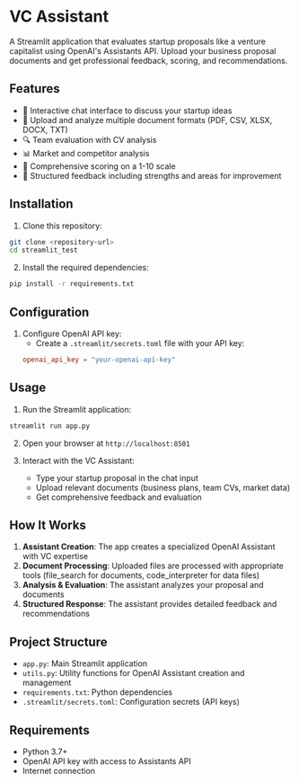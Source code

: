 # VC Assistant

A Streamlit application that evaluates startup proposals like a venture capitalist using OpenAI's Assistants API. Upload your business proposal documents and get professional feedback, scoring, and recommendations.

## Features

- 💬 Interactive chat interface to discuss your startup ideas
- 📄 Upload and analyze multiple document formats (PDF, CSV, XLSX, DOCX, TXT)
- 🔍 Team evaluation with CV analysis
- 📊 Market and competitor analysis
- 💯 Comprehensive scoring on a 1-10 scale
- 📝 Structured feedback including strengths and areas for improvement

## Installation

1. Clone this repository:

```bash
git clone <repository-url>
cd streamlit_test
```

2. Install the required dependencies:

```bash
pip install -r requirements.txt
```

## Configuration

1. Configure OpenAI API key:
   - Create a `.streamlit/secrets.toml` file with your API key:
   ```toml
   openai_api_key = "your-openai-api-key"
   ```

## Usage

1. Run the Streamlit application:

```bash
streamlit run app.py
```

2. Open your browser at `http://localhost:8501`

3. Interact with the VC Assistant:
   - Type your startup proposal in the chat input
   - Upload relevant documents (business plans, team CVs, market data)
   - Get comprehensive feedback and evaluation

## How It Works

1. **Assistant Creation**: The app creates a specialized OpenAI Assistant with VC expertise
2. **Document Processing**: Uploaded files are processed with appropriate tools (file_search for documents, code_interpreter for data files)
3. **Analysis & Evaluation**: The assistant analyzes your proposal and documents
4. **Structured Response**: The assistant provides detailed feedback and recommendations

## Project Structure

- `app.py`: Main Streamlit application
- `utils.py`: Utility functions for OpenAI Assistant creation and management
- `requirements.txt`: Python dependencies
- `.streamlit/secrets.toml`: Configuration secrets (API keys)

## Requirements

- Python 3.7+
- OpenAI API key with access to Assistants API
- Internet connection